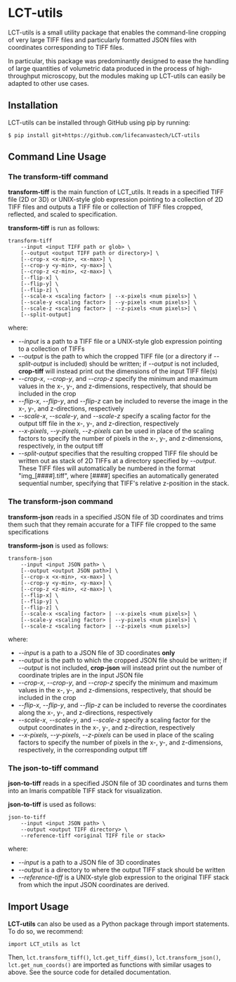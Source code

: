 # LCT-utils
LCT-utils is a small utility package that enables the command-line cropping of very large TIFF files
and particularly formatted JSON files with coordinates corresponding to TIFF files. 

In particular, this package was predominantly designed to ease the handling of large quantities of
volumetric data produced in the process of high-throughput microscopy, but the modules making up LCT-utils
can easily be adapted to other use cases. 

## Installation
LCT-utils can be installed through GitHub using pip by running:

`$ pip install git+https://github.com/lifecanvastech/LCT-utils`

## Command Line Usage
### The transform-tiff command
**transform-tiff** is the main function of LCT_utils. It reads in a specified TIFF file (2D or 3D) or 
UNIX-style glob expression pointing to a collection of 2D TIFF files and outputs a TIFF file 
or collection of TIFF files cropped, reflected, and scaled to specification. 
    
**transform-tiff** is run as follows:
    
    transform-tiff 
        --input <input TIFF path or glob> \
        [--output <output TIFF path or directory>] \
        [--crop-x <x-min>, <x-max>] \
        [--crop-y <y-min>, <y-max>] \
        [--crop-z <z-min>, <z-max>] \
        [--flip-x] \
        [--flip-y] \
        [--flip-z] \
        [--scale-x <scaling factor> | --x-pixels <num pixels>] \
        [--scale-y <scaling factor> | --y-pixels <num pixels>] \
        [--scale-z <scaling factor> | --z-pixels <num pixels>] \        
        [--split-output]

where:
* *--input* is a path to a TIFF file or a UNIX-style glob expression pointing to a collection of TIFFs 
* *--output* is the path to which the cropped TIFF file (or a directory if *--split-output* is included)
 should be written; if *--output* is not included, **crop-tiff** will instead print out the dimensions
 of the input TIFF file(s)
* *--crop-x*, *--crop-y*, and *--crop-z* specify the minimum and maximum values in the 
x-, y-, and z-dimensions, respectively, that should be included in the crop
* *--flip-x*, *--flip-y*, and *--flip-z* can be included to reverse the image in the 
x-, y-, and z-directions, respectively
* *--scale-x*, *--scale-y*, and *--scale-z* specify a scaling factor for the 
output tiff file in the x-, y-, and z-direction, respectively
* *--x-pixels*, *--y-pixels*, *--z-pixels* can be used in place of the scaling factors to 
specify the number of pixels in the x-, y-, and z-dimensions, respectively, in the output tiff
* *--split-output* specifies that the resulting cropped TIFF file should be written out as stack of
2D TIFFs at a directory specified by *--output*. These TIFF files will automatically be numbered
in the format "img_[####].tiff", where [####] specifies an automatically generated sequential number,
specifying that TIFF's relative z-position in the stack. 


### The transform-json command
**transform-json** reads in a specified JSON file of 3D coordinates and trims them such that they 
remain accurate for a TIFF file cropped to the same specifications

**transform-json** is used as follows:

    transform-json
        --input <input JSON path> \
        [--output <output JSON path>] \
        [--crop-x <x-min>, <x-max>] \
        [--crop-y <y-min>, <y-max>] \
        [--crop-z <z-min>, <z-max>] \
        [--flip-x] \
        [--flip-y] \
        [--flip-z] \
        [--scale-x <scaling factor> | --x-pixels <num pixels>] \
        [--scale-y <scaling factor> | --y-pixels <num pixels>] \
        [--scale-z <scaling factor> | --z-pixels <num pixels>]

where:
* *--input* is a path to a JSON file of 3D coordinates **only** 
* *--output* is the path to which the cropped JSON file should be written; 
if *--output* is not included, **crop-json** will instead print out the number of coordinate triples
are in the input JSON file
* *--crop-x*, *--crop-y*, and *--crop-z* specify the minimum and maximum values in the 
x-, y-, and z-dimensions, respectively, that should be included in the crop
* *--flip-x*, *--flip-y*, and *--flip-z* can be included to reverse the coordinates along the 
x-, y-, and z-directions, respectively
* *--scale-x*, *--scale-y*, and *--scale-z* specify a scaling factor for the 
output coordinates in the x-, y-, and z-direction, respectively
* *--x-pixels*, *--y-pixels*, *--z-pixels* can be used in place of the scaling factors to 
specify the number of pixels in the x-, y-, and z-dimensions, respectively, in the corresponding 
output tiff


### The json-to-tiff command
**json-to-tiff** reads in a specified JSON file of 3D coordinates and turns them into an Imaris 
compatible TIFF stack for visualization. 

**json-to-tiff** is used as follows:

    json-to-tiff
        --input <input JSON path> \
        --output <output TIFF directory> \
        --reference-tiff <original TIFF file or stack>

where:
* *--input* is a path to a JSON file of 3D coordinates
* *--output* is a directory to where the output TIFF stack should be written
* *--reference-tiff* is a UNIX-style glob expression to the original TIFF stack from which the
input JSON coordinates are derived.  


## Import Usage
**LCT-utils** can also be used as a Python package through import statements. To do so, we recommend:
   
    import LCT_utils as lct
 
Then, `lct.transform_tiff()`, `lct.get_tiff_dims()`, 
`lct.transform_json()`, `lct.get_num_coords()` are imported as functions with similar usages to above. 
See the source code for detailed documentation. 
